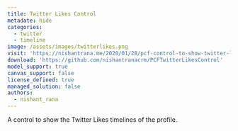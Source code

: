 ```yaml
---
title: Twitter Likes Control
metadate: hide
categories:
  - twitter
  - timeline
image: /assets/images/twitterlikes.png
visit: 'https://nishantrana.me/2020/01/28/pcf-control-to-show-twitter-likes-timeline/'
download: 'https://github.com/nishantranacrm/PCFTwitterLikesControl'
model_support: true
canvas_support: false
license_defined: true
managed_solution: false
authors:
  - nishant_rana
---
```

A control to show the Twitter Likes timelines of the profile.

